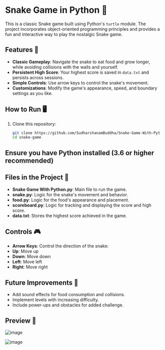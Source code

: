 # Snake Game in Python 🐍

This is a classic Snake game built using Python's `turtle` module. The project incorporates object-oriented programming principles and provides a fun and interactive way to play the nostalgic Snake game.

## Features 🌟
- **Classic Gameplay**: Navigate the snake to eat food and grow longer, while avoiding collisions with the walls and yourself.
- **Persistent High Score**: Your highest score is saved in `data.txt` and persists across sessions.
- **Simple Controls**: Use arrow keys to control the snake's movement.
- **Customizations**: Modify the game's appearance, speed, and boundary settings as you like.

## How to Run 🖥️
1. Clone this repository:
   ```bash
   git clone https://github.com/SudharshanamBuddha/Snake-Game-With-Python-Turtle.git
   cd snake-game
   
## Ensure you have Python installed (3.6 or higher recommended)

## Files in the Project 📂
- **Snake Game With Python.py**: Main file to run the game.
- **snake.py**: Logic for the snake's movement and behavior.
- **food.py**: Logic for the food's appearance and placement.
- **scoreboard.py**: Logic for tracking and displaying the score and high score.
- **data.txt**: Stores the highest score achieved in the game.
  
## Controls 🎮
- **Arrow Keys**: Control the direction of the snake:
- **Up**: Move up
- **Down**: Move down
- **Left**: Move left
- **Right**: Move right

## Future Improvements 🔮
- Add sound effects for food consumption and collisions.
- Implement levels with increasing difficulty.
- Include power-ups and obstacles for added challenge.

## Preview 📸
![image](https://github.com/user-attachments/assets/b30ba35b-d28c-40ac-ac44-8a14d100e7ff)




![image](https://github.com/user-attachments/assets/a97ce401-210e-4578-9bdc-f320a37c359a)
